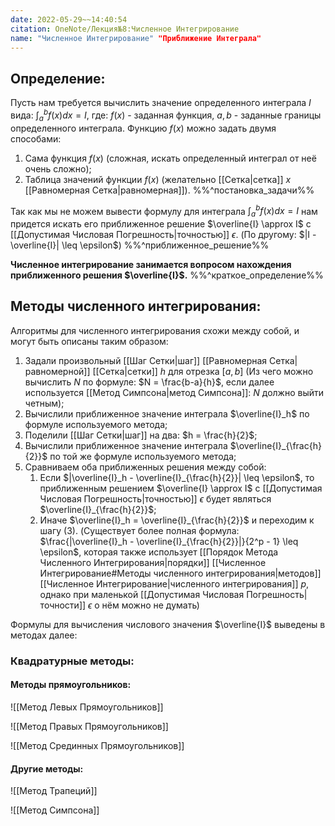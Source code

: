 ```yaml
---
date: 2022-05-29~~14:40:54
citation: OneNote/Лекция№8:Численное Интегрирование
name: "Численное Интегрирование" "Приближение Интеграла"
---
```

## Определение:
Пусть нам требуется вычислить значение определенного интеграла $I$ вида: $\int^b_a{f(x)dx} = I$, где: $f(x)$ - заданная функция, $a, b$ - заданные границы определенного интеграла.
Функцию $f(x)$ можно задать двумя способами:
1) Сама функция $f(x)$ (сложная, искать определенный интеграл от неё очень сложно);
2) Таблица значений функции $f(x)$ (желательно [[Сетка|сетка]] $x$ [[Равномерная Сетка|равномерная]]). 
%%^постановка_задачи%%

Так как мы не можем вывести формулу для интеграла $\int^b_a{f(x)dx} = I$ нам придется искать его приближенное решение $\overline{I} \approx I$ с [[Допустимая Числовая Погрешность|точностью]] $\epsilon$. (По другому: $|I - \overline{I}| \leq \epsilon$)
%%^приближенное_решение%%

**Численное интегрирование занимается вопросом нахождения приближенного решения $\overline{I}$.**
%%^краткое_определение%%

## Методы численного интегрирования:
Алгоритмы для численного интегрирования схожи между собой, и могут быть описаны таким образом:
1) Задали произвольный [[Шаг Сетки|шаг]] [[Равномерная Сетка|равномерной]] [[Сетка|сетки]] $h$ для отрезка $[a,b]$ (Из чего можно вычислить $N$ по формуле: $N = \frac{b-a}{h}$, если далее используется [[Метод Симпсона|метод Симпсона]]: $N$ должно выйти четным);
2) Вычислили приближенное значение интеграла $\overline{I}_h$ по формуле используемого метода;
3) Поделили [[Шаг Сетки|шаг]] на два: $h = \frac{h}{2}$;
4) Вычислили приближенное значение интеграла $\overline{I}_{\frac{h}{2}}$ по той же формуле используемого метода;
5) Сравниваем оба приближенных решения между собой:
	1) Если $|\overline{I}_h - \overline{I}_{\frac{h}{2}}| \leq \epsilon$, то приближенным решением $\overline{I} \approx I$ с [[Допустимая Числовая Погрешность|точностью]] $\epsilon$ будет являться $\overline{I}_{\frac{h}{2}}$;
	2) Иначе $\overline{I}_h = \overline{I}_{\frac{h}{2}}$ и переходим к шагу $(3)$.
	(Cуществует более полная формула: $\frac{|\overline{I}_h - \overline{I}_{\frac{h}{2}}|}{2^p - 1} \leq \epsilon$, которая также использует [[Порядок Метода Численного Интегрирования|порядки]] [[Численное Интегрирование#Методы численного интегрирования|методов]] [[Численное Интегрирование|численного интегрирования]] $p$, однако при маленькой [[Допустимая Числовая Погрешность|точности]] $\epsilon$ о нём можно не думать)

Формулы для вычисления числового значения $\overline{I}$ выведены в методах далее:
### Квадратурные методы:
#### Методы прямоугольников:
![[Метод Левых Прямоугольников]]

![[Метод Правых Прямоугольников]]

![[Метод Срединных Прямоугольников]]

#### Другие методы:
![[Метод Трапеций]]

![[Метод Симпсона]]

